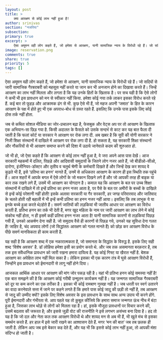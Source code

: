 ```yaml
---
layout: post
title: >
    क्या आरक्षण से कोई लाभ नहीं हुआ है!
author: srinivas
section: "नजरिया"
subsection:
primary: true
excerpt: >
    ऐसा अमूमन वही लोग कहते हैं, जो हमेशा से आरक्षण, यानी सामाजिक न्याय के विरोधी रहे हैं। जो सदियों से जारी सामाजिक गैरबराबरी को महसूस नहीं करते या जान कर भी अनजान होने का दिखावा करते हैं। जिन्हें आरक्षण का लाभ नहीं मिलता और लगता है कि यह उनके हितों के खिलाफ है।
image: reservation.png
comments: true
share: true
priority: 5
tags: []
---
```


ऐसा अमूमन वही लोग कहते हैं, जो हमेशा से आरक्षण, यानी सामाजिक न्याय के विरोधी रहे हैं। जो सदियों से जारी सामाजिक गैरबराबरी को महसूस नहीं करते या जान कर भी अनजान होने का दिखावा करते हैं। जिन्हें आरक्षण का लाभ नहीं मिलता और लगता है कि यह उनके हितों के खिलाफ है। पर सच यही है कि ऐसे लोगों ने कभी भी इस प्रावधान को मन से स्वीकार नहीं किया. हमेशा कोई नया तर्क लाकर इसका विरोध करते रहे हैं. कई बार तो फूहड़ और आक्रामक ढंग से भी. कुछ ऐसे भी हैं, जो महज अपनी ‘जमात’ के हित के कारन  आरक्षण के पक्ष में होते हुए भी एक अपराध-बोध से ग्रस्त रहते हैं. इसलिए कि उनके पास इसके लिए कोई ठोस तर्क नहीं होता.

जब से कथित सोशल मीडिया का जोर-प्रचालन बढ़ा है, फेसबुक और वेट्स अप पर तो  आरक्षण के खिलाफ एक अभियान-सा छिड़ गया है. किसी अदालत के फैसले को उसके सन्दर्भ से काट कर यह बात फैला दी जाती है कि फलां कोर्ट या सरकार ने आरक्षण पर रोक लगा दी. अब खबर है कि यूपी की योगी सरकार ने निजी शिक्षा संस्थानों में दाखिले में आरक्षण पर रोक लगा दी है. हो सकता है, यह सरकारी शिक्षा संस्थानों और नौकरियों  से भी आरक्षण समाप्त करने की दिशा में उठाये जानेवाले कदम की शुरुआत हो.

जो भी हो, जो ऐसा कहते हैं कि आरक्षण से कोई लाभ नहीं हुआ है,  वे जरा अपने आस पास देखें। आज सरकारी महकमों में दलित, पिछड़े और आदिवासी समुदायों के जितने लोग नजर आते हैं, जो बीडीओ-सीओ,  दारोगा,  इंजीनियर-डॉक्टर और तृतीय व चतुर्थ श्रेणी के कर्मचारी दिखते हैं और जिन्हें देख कर शायद वे कुढ़ते भी हैं,  इसे 'प्रतिभा का हनन' मानते हैं, उनमें से अधिकतर आरक्षण के कारण ही इस स्थिति तक पहुंचे हैं। आज शहरों में आपके बगल में ऐसे लोगों के जो मकान दिखने लगे हैं और जो आपकी तरह ही बाइक या कार तक रखने लगे हैं, उसमें भी आरक्षण का योगदान है। कमाल यह कि आरक्षण के बल पर उच्च शिक्षा संस्थानों में दाखिले में तो इन्हें प्रतिभा का हनन नजर आता है, पर पैसे के बल पर अमीरों के बच्चों के दाखिले से इन्हें कोई परेशानी नहीं होती! इसके अलावा सरकारी या गैर सरकारी, हर जगह परिवारवाद और जातिवाद के चलते होती रही बहाली में भी इन्हें कभी प्रतिभा का हनन नजर नहीं आया। इसलिए कि तब लाभुक ये या इनके बच्चे हुआ करते थे/होते हैं। सवर्ण जातियों की लड़कियां भी जातीय आधार पर आरक्षण का विरोध करती हैं. प्रतिभा हनन का तर्क भी देती हैं, मगर खुद महिला के नाम पर जारी आरक्षण का लाभ लेने में कोई संकोच नहीं होता, न ही इसमें कहीं प्रतिभा हनन नजर आता है! यानी सामाजिक कारणों से लड़कियां पिछड़ गयी हैं, उनको आकर्षण देना सही है. जो समुदाय वैसे ही कारणों से पिछड़ गये, उनको यह सुविधा देना गलत है! जाहिर है, चंद अपवाद लोगों (जो सिद्धांततः आरक्षण को गलत मानते हैं) को छोड़ कर आरक्षण विरोध के पीछे सवर्ण मानसिकता ही काम करती है.

यह सही है कि आरक्षण शब्द में एक नकारात्मकता है, जो समानता के सिद्धांत के विरुद्ध है. इसके लिए सही शब्द ‘विशेष अवसर’ है. डॉ लोहिया हमेशा इसी का प्रयोग करते थे. और  जब तक असमानता बरक़रार है, तब तक इस संवैधानिक प्रावधान को जारी रखना हमारा दायित्व है. यह कोई गिफ्ट या खैरात नहीं है. बेशक आरक्षण का अपेक्षित लाभ नहीं मिल सका है। लेकिन इसका भी एक कारण तंत्र में घुसे आरक्षण विरोधी हैं, जिन्होंने इस प्रावधान को ईमानदारी से लागू नहीं होने दिया।

आजकल आर्थिक आधार पर आरक्षण की मांग जोर पकड़ रही है। यहां भी प्रतिभा हनन कोई समस्या नहीं है! एक बात समझने की है कि आरक्षण कोई गरीबी उन्मूलन कार्यक्रम नहीं है। यह जन्मगत सामाजिक गैरबराबरी को दूर या कम करने का एक तरीका है। इसका भी कोई रामबाण नुस्खा नहीं है। जब धरती पर स्वर्ग उतारने का वादा करनेवाले सत्ता में जाने पर कहने लगते हैं कि हमारे पास कोई जादू की छड़ी तो नहीं है, तब आरक्षण से जादू की उम्मीद क्यों? इसके लिए विशेष अवसर के इस प्रावधान के साथ साथ अन्य उपाय भी करने होंगे. पूरी ईमानदारी और गंभीरता से. आप पहले यह तो क़ुबूल कीजिये कि हमारा समाज जन्मगत ऊंच नीच में बंटा हुआ है, जिसका लाभ थोड़े से लोगों को मिलता रहा है। हां,  इसके मौजूदा प्रावधानों पर विचार करने की, उसमें बदलाव की जरूरत है; और इससे जुड़ी वोट की राजनीति ने इसे लगभग असंभव बना दिया है। हद तो यह है कि जो दल और नेता कल तक आरक्षण विरोधी थे और शायद मन से अब भी हैं, भी खुले मंच से इसका समर्थन करते हैं. हर हाल में इसे जारी रखने का आश्वासन देते हैं. मगर ‘मन की बात’ जब तब छलक ही जाती है. लेकिन आप जब इसे बेकार कह देते हैं, और यह भी कि इससे कोई लाभ नहीं हुआ, तो आपकी मंशा संदिग्ध हो जाती है।